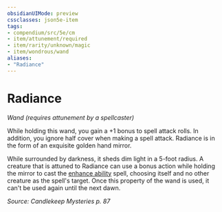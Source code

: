 ```yaml
---
obsidianUIMode: preview
cssclasses: json5e-item
tags:
- compendium/src/5e/cm
- item/attunement/required
- item/rarity/unknown/magic
- item/wondrous/wand
aliases: 
- "Radiance"
---
```

# Radiance
*Wand (requires attunement by a spellcaster)*  


While holding this wand, you gain a +1 bonus to spell attack rolls. In addition, you ignore half cover when making a spell attack. Radiance is in the form of an exquisite golden hand mirror.

While surrounded by darkness, it sheds dim light in a 5-foot radius. A creature that is attuned to Radiance can use a bonus action while holding the mirror to cast the [enhance ability](2-Mechanics/CLI/spells/enhance-ability.md) spell, choosing itself and no other creature as the spell's target. Once this property of the wand is used, it can't be used again until the next dawn.

*Source: Candlekeep Mysteries p. 87*